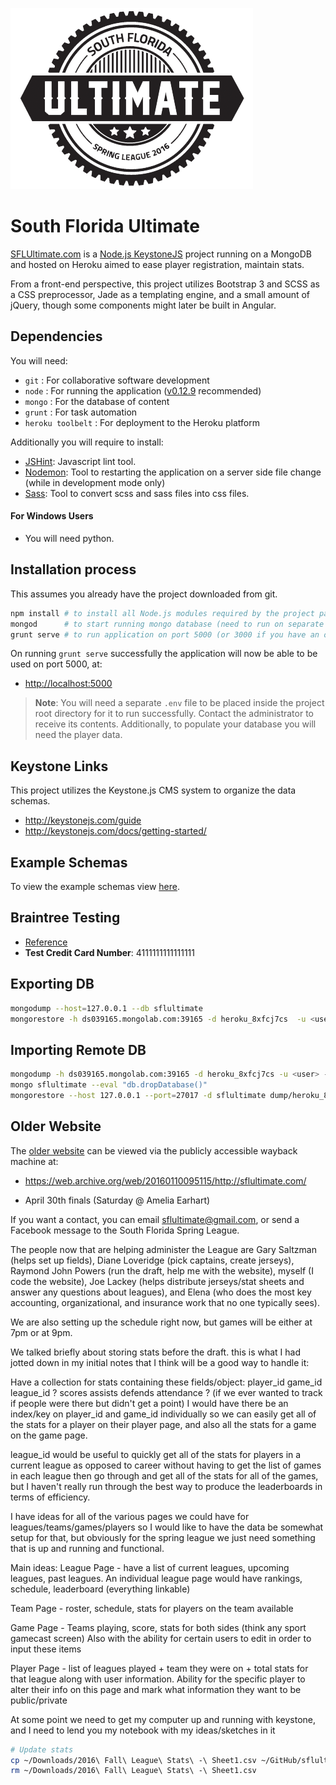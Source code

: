 ![SFL Ultimate Logo](public/images/logo-circled.png)

# South Florida Ultimate

[SFLUltimate.com](http://sflultimate.com) is a [Node.js KeystoneJS](http://keystonejs.com/docs/getting-started/) project running on a MongoDB and hosted on Heroku aimed to ease player registration, maintain stats.

From a front-end perspective, this project utilizes Bootstrap 3 and SCSS as a CSS preprocessor, Jade as a templating engine, and a small amount of jQuery, though some components might later be built in Angular.

## Dependencies 

You will need:
- `git` : For collaborative software development
- `node` : For running the application ([v0.12.9](https://nodejs.org/en/blog/release/v0.12.9/) recommended)
- `mongo` : For the database of content
- `grunt` : For task automation
- `heroku toolbelt` : For deployment to the Heroku platform

Additionally you will require to install:
- [JSHint](http://jshint.com/install/): Javascript lint tool.
- [Nodemon](https://github.com/remy/nodemon): Tool to restarting the application on a server side file change (while in development mode only)
- [Sass](http://sass-lang.com/install): Tool to convert scss and sass files into css files.


#### For Windows Users

- You will need python.


## Installation process

This assumes you already have the project downloaded from git.

```bash
npm install # to install all Node.js modules required by the project package.json
mongod      # to start running mongo database (need to run on separate tab or run in background)
grunt serve # to run application on port 5000 (or 3000 if you have an older version).
```

On running `grunt serve` successfully the application will now be able to be used on port 5000, at:

- [http://localhost:5000](http://localhost:5000)

> **Note**: You will need a separate `.env` file to be placed inside the project root directory for it to run successfully.  Contact the administrator to receive its contents. Additionally, to populate your database you will need the player data.


## Keystone Links

This project utilizes the Keystone.js CMS system to organize the data schemas.

- http://keystonejs.com/guide
- http://keystonejs.com/docs/getting-started/


## Example Schemas

To view the example schemas view [here](./models/Example-Schemas.md).

## Braintree Testing

- [Reference](https://developers.braintreepayments.com/reference/general/testing/node)
- **Test Credit Card Number**: 4111111111111111

## Exporting DB

```bash
mongodump --host=127.0.0.1 --db sflultimate
mongorestore -h ds039165.mongolab.com:39165 -d heroku_8xfcj7cs  -u <user> -p <password> dump/sflultimate
```

## Importing Remote DB
```bash
mongodump -h ds039165.mongolab.com:39165 -d heroku_8xfcj7cs -u <user> -p <password>
mongo sflultimate --eval "db.dropDatabase()"
mongorestore --host 127.0.0.1 --port=27017 -d sflultimate dump/heroku_8xfcj7cs
```


## Older Website 

The [older website](https://web.archive.org/web/20160110095115/http://sflultimate.com/) can be viewed via the publicly accessible wayback machine at:

- https://web.archive.org/web/20160110095115/http://sflultimate.com/


- April 30th finals (Saturday @ Amelia Earhart)


If you want a contact, you can email sflultimate@gmail.com, or send a Facebook message to the South Florida Spring League.

The people now that are helping administer the League are Gary Saltzman (helps set up fields), Diane Loveridge (pick captains, create jerseys), Raymond John Powers (run the draft, help me with the website), myself (I code the website), Joe Lackey (helps distribute jerseys/stat sheets and answer any questions about leagues), and Elena (who does the most key accounting, organizational, and insurance work that no one typically sees).

We are also setting up the schedule right now, but games will be either at 7pm or at 9pm.

We talked briefly about storing stats before the draft. this is what I had jotted down in my initial notes that I think will be a good way to handle it:

Have a collection for stats containing these fields/object:
 player_id
game_id
league_id ?
scores
assists
defends
attendance ? (if we ever wanted to track if people were there but didn't get a point)
I would have there be an index/key on player_id and game_id individually so we can easily get all of the stats for a player on their player page, and also all the stats for a game on the game page. 

league_id would be useful to quickly get all of the stats for players in a current league as opposed to career without having to get the list of games in each league then go through and get all of the stats for all of the games, but I haven't really run through the best way to produce the leaderboards in terms of efficiency.

I have ideas for all of the various pages we could have for leagues/teams/games/players so I would like to have the data be somewhat setup for that, but obviously for the spring league we just need something that is up and running and functional.

Main ideas: League Page - have a list of current leagues, upcoming leagues, past leagues. An individual league page would have rankings, schedule, leaderboard (everything linkable)

Team Page - roster, schedule, stats for players on the team available

Game Page - Teams playing, score, stats for both sides (think any sport gamecast screen)
  Also with the ability for certain users to edit in order to input these items

Player Page - list of leagues played + team they were on + total stats for that league along with user information. Ability for the specific player to alter their info on this page and mark what information they want to be public/private

At some point we need to get my computer up and running with keystone, and I need to lend you my notebook with my ideas/sketches in it

```bash
# Update stats
cp ~/Downloads/2016\ Fall\ League\ Stats\ -\ Sheet1.csv ~/GitHub/sflultimate/public/stats.csv
rm ~/Downloads/2016\ Fall\ League\ Stats\ -\ Sheet1.csv
```
